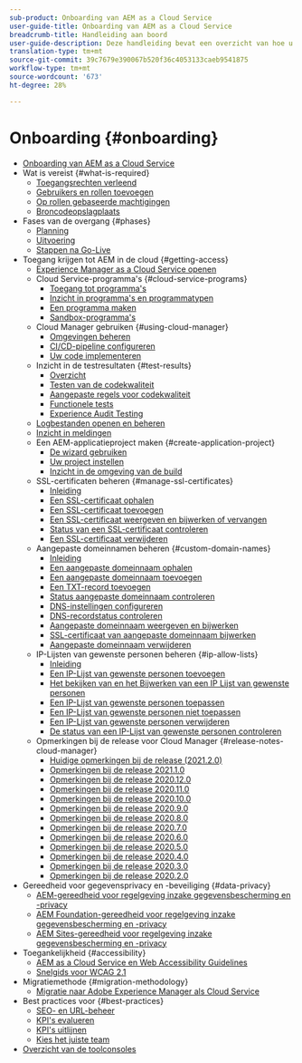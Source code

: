 ```yaml
---
sub-product: Onboarding van AEM as a Cloud Service
user-guide-title: Onboarding van AEM as a Cloud Service
breadcrumb-title: Handleiding aan boord
user-guide-description: Deze handleiding bevat een overzicht van hoe u aan de slag kunt met Experience Manager as a Cloud Service, inclusief toegang en belangrijke informatie over gegevensbescherming.
translation-type: tm+mt
source-git-commit: 39c7679e390067b520f36c4053133caeb9541875
workflow-type: tm+mt
source-wordcount: '673'
ht-degree: 28%

---
```



# Onboarding {#onboarding}

+ [Onboarding van AEM as a Cloud Service](/help/onboarding/home.md)
+ Wat is vereist {#what-is-required}
   + [Toegangsrechten verleend](what-is-required/access-rights-granted.md)
   + [Gebruikers en rollen toevoegen](what-is-required/add-users-roles.md)
   + [Op rollen gebaseerde machtigingen](what-is-required/role-based-permissions.md)
   + [Broncodeopslagplaats](what-is-required/source-code-repository.md)
+ Fases van de overgang {#phases}
   + [Planning](https://experienceleague.adobe.com/docs/experience-manager-cloud-service/moving/phases/planning.html)
   + [Uitvoering](https://experienceleague.adobe.com/docs/experience-manager-cloud-service/moving/phases/execution.html)
   + [Stappen na Go-Live](https://experienceleague.adobe.com/docs/experience-manager-cloud-service/moving/phases/post-go-live.html)
+ Toegang krijgen tot AEM in de cloud {#getting-access}
   + [Experience Manager as a Cloud Service openen](getting-access-to-aem-in-cloud/navigation.md)
   + Cloud Service-programma&#39;s {#cloud-service-programs}
      + [Toegang tot programma&#39;s](getting-access-to-aem-in-cloud/first-time-login.md)
      + [Inzicht in programma&#39;s en programmatypen](getting-access-to-aem-in-cloud/understand-program-types.md)
      + [Een programma maken](getting-access-to-aem-in-cloud/creating-a-program.md)
      + [Sandbox-programma&#39;s](getting-access-to-aem-in-cloud/sandbox-programs.md)
   + Cloud Manager gebruiken {#using-cloud-manager}
      + [Omgevingen beheren](https://experienceleague.adobe.com/docs/experience-manager-cloud-service/implementing/using-cloud-manager/manage-environments.html)
      + [CI/CD-pipeline configureren](https://experienceleague.adobe.com/docs/experience-manager-cloud-service/implementing/using-cloud-manager/configure-pipeline.html)
      + [Uw code implementeren](https://experienceleague.adobe.com/docs/experience-manager-cloud-service/implementing/using-cloud-manager/deploy-code.html)
   + Inzicht in de testresultaten {#test-results}
      + [Overzicht](https://experienceleague.adobe.com/docs/experience-manager-cloud-service/implementing/using-cloud-manager/test-results/overview-test-results.html)
      + [Testen van de codekwaliteit](https://experienceleague.adobe.com/docs/experience-manager-cloud-service/implementing/using-cloud-manager/test-results/code-quality-testing.html)
      + [Aangepaste regels voor codekwaliteit](https://experienceleague.adobe.com/docs/experience-manager-cloud-service/implementing/using-cloud-manager/test-results/custom-code-quality-rules.html)
      + [Functionele tests](https://experienceleague.adobe.com/docs/experience-manager-cloud-service/implementing/using-cloud-manager/test-results/functional-testing.html)
      + [Experience Audit Testing](https://experienceleague.adobe.com/docs/experience-manager-cloud-service/implementing/using-cloud-manager/test-results/experience-audit-testing.html)
   + [Logbestanden openen en beheren](https://experienceleague.adobe.com/docs/experience-manager-cloud-service/implementing/using-cloud-manager/manage-logs.html)
   + [Inzicht in meldingen](https://experienceleague.adobe.com/docs/experience-manager-cloud-service/implementing/using-cloud-manager/notifications.html)
   + Een AEM-applicatieproject maken {#create-application-project}
      + [De wizard gebruiken](getting-access-to-aem-in-cloud/using-the-wizard.md)
      + [Uw project instellen](getting-access-to-aem-in-cloud/setting-up-project.md)
      + [Inzicht in de omgeving van de build](getting-access-to-aem-in-cloud/build-environment-details.md)
   + SSL-certificaten beheren {#manage-ssl-certificates}
      + [Inleiding](https://experienceleague.adobe.com/docs/experience-manager-cloud-service/implementing/using-cloud-manager/manage-ssl-certificates/introduction.html)
      + [Een SSL-certificaat ophalen](https://experienceleague.adobe.com/docs/experience-manager-cloud-service/implementing/using-cloud-manager/manage-ssl-certificates/get-ssl-certificate.html)
      + [Een SSL-certificaat toevoegen](https://experienceleague.adobe.com/docs/experience-manager-cloud-service/implementing/using-cloud-manager/manage-ssl-certificates/add-ssl-certificate.html)
      + [Een SSL-certificaat weergeven en bijwerken of vervangen](https://experienceleague.adobe.com/docs/experience-manager-cloud-service/implementing/using-cloud-manager/manage-ssl-certificates/view-update-replace-ssl-certificate.html)
      + [Status van een SSL-certificaat controleren](https://experienceleague.adobe.com/docs/experience-manager-cloud-service/implementing/using-cloud-manager/manage-ssl-certificates/check-status-ssl-certificate.html)
      + [Een SSL-certificaat verwijderen](https://experienceleague.adobe.com/docs/experience-manager-cloud-service/implementing/using-cloud-manager/manage-ssl-certificates/delete-ssl-certificate.html)
   + Aangepaste domeinnamen beheren {#custom-domain-names}
      + [Inleiding](https://experienceleague.adobe.com/docs/experience-manager-cloud-service/implementing/using-cloud-manager/custom-domain-names/introduction.html)
      + [Een aangepaste domeinnaam ophalen](https://experienceleague.adobe.com/docs/experience-manager-cloud-service/implementing/using-cloud-manager/custom-domain-names/get-custom-domain-name.html)
      + [Een aangepaste domeinnaam toevoegen](https://experienceleague.adobe.com/docs/experience-manager-cloud-service/implementing/using-cloud-manager/custom-domain-names/add-custom-domain-name.html)
      + [Een TXT-record toevoegen](https://experienceleague.adobe.com/docs/experience-manager-cloud-service/implementing/using-cloud-manager/custom-domain-names/add-text-record.html)
      + [Status aangepaste domeinnaam controleren](https://experienceleague.adobe.com/docs/experience-manager-cloud-service/implementing/using-cloud-manager/custom-domain-names/check-domain-name-status.html)
      + [DNS-instellingen configureren](https://experienceleague.adobe.com/docs/experience-manager-cloud-service/implementing/using-cloud-manager/custom-domain-names/configure-dns-settings.html)
      + [DNS-recordstatus controleren](https://experienceleague.adobe.com/docs/experience-manager-cloud-service/implementing/using-cloud-manager/custom-domain-names/check-dns-record-status.html)
      + [Aangepaste domeinnaam weergeven en bijwerken](https://experienceleague.adobe.com/docs/experience-manager-cloud-service/implementing/using-cloud-manager/custom-domain-names/view-update-replace-custom-domain-name.html)
      + [SSL-certificaat van aangepaste domeinnaam bijwerken](https://experienceleague.adobe.com/docs/experience-manager-cloud-service/implementing/using-cloud-manager/custom-domain-names/update-cdn-ssl-certificate.html)
      + [Aangepaste domeinnaam verwijderen](https://experienceleague.adobe.com/docs/experience-manager-cloud-service/implementing/using-cloud-manager/custom-domain-names/delete-custom-domain-name.html)
   + IP-Lijsten van gewenste personen beheren {#ip-allow-lists}
      + [Inleiding](https://experienceleague.adobe.com/docs/experience-manager-cloud-service/implementing/using-cloud-manager/ip-allow-lists/introduction.html)
      + [Een IP-Lijst van gewenste personen toevoegen](https://experienceleague.adobe.com/docs/experience-manager-cloud-service/implementing/using-cloud-manager/ip-allow-lists/add-ip-allow-lists.html)
      + [Het bekijken van en het Bijwerken van een IP Lijst van gewenste personen](https://experienceleague.adobe.com/docs/experience-manager-cloud-service/implementing/using-cloud-manager/ip-allow-lists/view-update-ip-allow-list.html)
      + [Een IP-Lijst van gewenste personen toepassen](https://experienceleague.adobe.com/docs/experience-manager-cloud-service/implementing/using-cloud-manager/ip-allow-lists/apply-allow-list.html)
      + [Een IP-Lijst van gewenste personen niet toepassen](https://experienceleague.adobe.com/docs/experience-manager-cloud-service/implementing/using-cloud-manager/ip-allow-lists/unapply-ip-allow-list.html)
      + [Een IP-Lijst van gewenste personen verwijderen](https://experienceleague.adobe.com/docs/experience-manager-cloud-service/implementing/using-cloud-manager/ip-allow-lists/delete-ip-allow-list.html)
      + [De status van een IP-Lijst van gewenste personen controleren](https://experienceleague.adobe.com/docs/experience-manager-cloud-service/implementing/using-cloud-manager/ip-allow-lists/check-ip-allow-list-status.html)
   + Opmerkingen bij de release voor Cloud Manager {#release-notes-cloud-manager}
      + [Huidige opmerkingen bij de release (2021.2.0)](/help/onboarding/release-notes-cloud-manager/release-notes-cm-current.md)
      + [Opmerkingen bij de release 2021.1.0](/help/onboarding/release-notes-cloud-manager/release-notes-cm-2021-1-0.md)
      + [Opmerkingen bij de release 2020.12.0](/help/onboarding/release-notes-cloud-manager/release-notes-cm-2020-12-0.md)
      + [Opmerkingen bij de release 2020.11.0](/help/onboarding/release-notes-cloud-manager/release-notes-cm-2020-11-0.md)
      + [Opmerkingen bij de release 2020.10.0](/help/onboarding/release-notes-cloud-manager/release-notes-cm-2020-10-0.md)
      + [Opmerkingen bij de release 2020.9.0](/help/onboarding/release-notes-cloud-manager/release-notes-cm-2020-9-0.md)
      + [Opmerkingen bij de release 2020.8.0](/help/onboarding/release-notes-cloud-manager/release-notes-cm-2020-8-0.md)
      + [Opmerkingen bij de release 2020.7.0](/help/onboarding/release-notes-cloud-manager/release-notes-cm-2020-7-0.md)
      + [Opmerkingen bij de release 2020.6.0](/help/onboarding/release-notes-cloud-manager/release-notes-cm-2020-6-0.md)
      + [Opmerkingen bij de release 2020.5.0](/help/onboarding/release-notes-cloud-manager/release-notes-cm-2020-5-0.md)
      + [Opmerkingen bij de release 2020.4.0](/help/onboarding/release-notes-cloud-manager/release-notes-cm-2020-4-0.md)
      + [Opmerkingen bij de release 2020.3.0](/help/onboarding/release-notes-cloud-manager/release-notes-cm-2020-3-0.md)
      + [Opmerkingen bij de release 2020.2.0](/help/onboarding/release-notes-cloud-manager/release-notes-cm-2020-2-0.md)
+ Gereedheid voor gegevensprivacy en -beveiliging {#data-privacy}
   + [AEM-gereedheid voor regelgeving inzake gegevensbescherming en -privacy](data-privacy-and-protection-readiness/aem-readiness.md)
   + [AEM Foundation-gereedheid voor regelgeving inzake gegevensbescherming en -privacy](data-privacy-and-protection-readiness/foundation-readiness.md)
   + [AEM Sites-gereedheid voor regelgeving inzake gegevensbescherming en -privacy](data-privacy-and-protection-readiness/sites-readiness.md)
+ Toegankelijkheid {#accessibility}
   + [AEM as a Cloud Service en Web Accessibility Guidelines](accessibility/web-accessibility.md)
   + [Snelgids voor WCAG 2.1](accessibility/quick-guide-wcag.md)
+ Migratiemethode {#migration-methodology}
   + [Migratie naar Adobe Experience Manager als Cloud Service](migration-methodology/getting-started.md)
+ Best practices voor {#best-practices}
   + [SEO- en URL-beheer](best-practices/seo-and-url-management.md)
   + [KPI&#39;s evalueren](best-practices/assessing-kpis.md)
   + [KPI&#39;s uitlijnen](best-practices/aligning-kpis.md)
   + [Kies het juiste team](best-practices/choose-right-team.md)
+ [Overzicht van de toolconsoles](tools-consoles.md)
